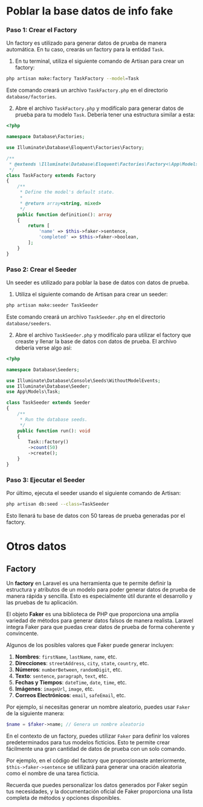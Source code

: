# Poblar la base datos de info fake

### Paso 1: Crear el Factory

Un factory es utilizado para generar datos de prueba de manera automática. En tu caso, crearás un factory para la entidad `Task`.

1. En tu terminal, utiliza el siguiente comando de Artisan para crear un factory:

```bash
php artisan make:factory TaskFactory --model=Task
```

Este comando creará un archivo `TaskFactory.php` en el directorio `database/factories`.

2. Abre el archivo `TaskFactory.php` y modifícalo para generar datos de prueba para tu modelo `Task`. Debería tener una estructura similar a esta:

```php
<?php

namespace Database\Factories;

use Illuminate\Database\Eloquent\Factories\Factory;

/**
 * @extends \Illuminate\Database\Eloquent\Factories\Factory<\App\Models\Task>
 */
class TaskFactory extends Factory
{
    /**
     * Define the model's default state.
     *
     * @return array<string, mixed>
     */
    public function definition(): array
    {
        return [
            'name' => $this->faker->sentence,
            'completed' => $this->faker->boolean,
        ];
    }
}
```

### Paso 2: Crear el Seeder

Un seeder es utilizado para poblar la base de datos con datos de prueba.

1. Utiliza el siguiente comando de Artisan para crear un seeder:

```bash
php artisan make:seeder TaskSeeder
```

Este comando creará un archivo `TaskSeeder.php` en el directorio `database/seeders`.

2. Abre el archivo `TaskSeeder.php` y modifícalo para utilizar el factory que creaste y llenar la base de datos con datos de prueba. El archivo debería verse algo así:

```php
<?php

namespace Database\Seeders;

use Illuminate\Database\Console\Seeds\WithoutModelEvents;
use Illuminate\Database\Seeder;
use App\Models\Task;

class TaskSeeder extends Seeder
{
    /**
     * Run the database seeds.
     */
    public function run(): void
    {
        Task::factory()
        ->count(50)
        ->create();
    }
}

```

### Paso 3: Ejecutar el Seeder

Por último, ejecuta el seeder usando el siguiente comando de Artisan:

```bash
php artisan db:seed --class=TaskSeeder
```

Esto llenará tu base de datos con 50 tareas de prueba generadas por el factory.


# Otros datos

## Factory
Un **factory** en Laravel es una herramienta que te permite definir la estructura y atributos de un modelo para poder generar datos de prueba de manera rápida y sencilla. Esto es especialmente útil durante el desarrollo y las pruebas de tu aplicación.

El objeto **Faker** es una biblioteca de PHP que proporciona una amplia variedad de métodos para generar datos falsos de manera realista. Laravel integra Faker para que puedas crear datos de prueba de forma coherente y convincente.

Algunos de los posibles valores que Faker puede generar incluyen:

1. **Nombres**: `firstName`, `lastName`, `name`, etc.
2. **Direcciones**: `streetAddress`, `city`, `state`, `country`, etc.
3. **Números**: `numberBetween`, `randomDigit`, etc.
4. **Texto**: `sentence`, `paragraph`, `text`, etc.
5. **Fechas y Tiempos**: `dateTime`, `date`, `time`, etc.
6. **Imágenes**: `imageUrl`, `image`, etc.
7. **Correos Electrónicos**: `email`, `safeEmail`, etc.

Por ejemplo, si necesitas generar un nombre aleatorio, puedes usar `Faker` de la siguiente manera:

```php
$name = $faker->name; // Genera un nombre aleatorio
```

En el contexto de un factory, puedes utilizar `Faker` para definir los valores predeterminados para tus modelos ficticios. Esto te permite crear fácilmente una gran cantidad de datos de prueba con un solo comando.

Por ejemplo, en el código del factory que proporcionaste anteriormente, `$this->faker->sentence` se utilizará para generar una oración aleatoria como el nombre de una tarea ficticia.

Recuerda que puedes personalizar los datos generados por Faker según tus necesidades, y la documentación oficial de Faker proporciona una lista completa de métodos y opciones disponibles.
